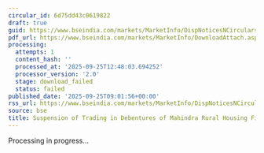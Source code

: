 ```yaml
---
circular_id: 6d75dd43c0619822
draft: true
guid: https://www.bseindia.com/markets/MarketInfo/DispNoticesNCirculars.aspx?Noticeid={9B82C86F-9C75-452C-B081-A3AA155DE265}&noticeno=20250925-6&dt=09/25/2025&icount=6&totcount=34&flag=0
pdf_url: https://www.bseindia.com/markets/MarketInfo/DownloadAttach.aspx?id=20250925-6&attachedId=
processing:
  attempts: 1
  content_hash: ''
  processed_at: '2025-09-25T12:48:03.694252'
  processor_version: '2.0'
  stage: download_failed
  status: failed
published_date: '2025-09-25T09:01:56+00:00'
rss_url: https://www.bseindia.com/markets/MarketInfo/DispNoticesNCirculars.aspx?Noticeid={9B82C86F-9C75-452C-B081-A3AA155DE265}&noticeno=20250925-6&dt=09/25/2025&icount=6&totcount=34&flag=0
source: bse
title: Suspension of Trading in Debentures of Mahindra Rural Housing Finance Limited
---
```


Processing in progress...
